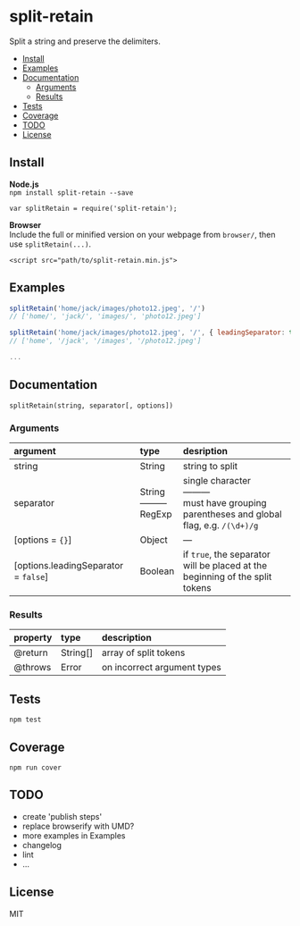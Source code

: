 # split-retain
Split a string and preserve the delimiters.

<!-- toc -->

- [Install](#install)
- [Examples](#examples)
- [Documentation](#documentation)
  * [Arguments](#arguments)
  * [Results](#results)
- [Tests](#tests)
- [Coverage](#coverage)
- [TODO](#todo)
- [License](#license)

<!-- tocstop -->

## Install

**Node.js**  
`npm install split-retain --save`

`var splitRetain = require('split-retain');`

**Browser**  
Include the full or minified version on your webpage from `browser/`, then use `splitRetain(...)`.

`<script src="path/to/split-retain.min.js">`

## Examples

```js
splitRetain('home/jack/images/photo12.jpeg', '/')
// ['home/', 'jack/', 'images/', 'photo12.jpeg']

splitRetain('home/jack/images/photo12.jpeg', '/', { leadingSeparator: true })
// ['home', '/jack', '/images', '/photo12.jpeg']

...
```

## Documentation

`splitRetain(string, separator[, options])`

### Arguments

| argument | type | desription |
| :-- | :-- | :-- |
| string | String | string to split |
| separator | String<br>———<br>RegExp | single character<br>———<br>must have grouping parentheses and global flag, e.g. `/(\d+)/g` |
| [options = `{}`] | Object | — |
| [options.leadingSeparator = `false`] | Boolean | if `true`, the separator will be placed at the beginning of the split tokens |

### Results

| property | type | description |
| :-- | :-- | :-- |
| @return | String[] | array of split tokens |
| @throws | Error | on incorrect argument types |

## Tests

`npm test`

## Coverage

`npm run cover`

## TODO

* create 'publish steps'
* replace browserify with UMD?
* more examples in Examples
* changelog
* lint
* ...

## License

MIT
